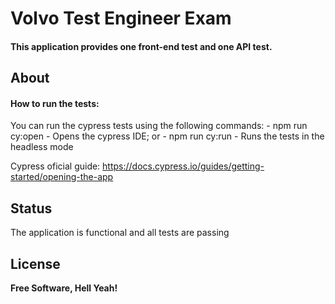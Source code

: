 # Volvo Test Engineer Exam

#### This application provides one front-end test and one API test. 

## About

#### How to run the tests:

You can run the cypress tests using the following commands:
    - npm run cy:open - Opens the cypress IDE; or
    - npm run cy:run - Runs the tests in the headless mode

Cypress oficial guide: https://docs.cypress.io/guides/getting-started/opening-the-app

## Status

The application is functional and all tests are passing

## License

**Free Software, Hell Yeah!**
